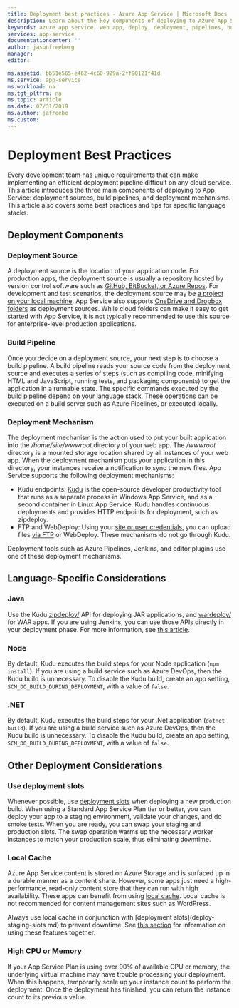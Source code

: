 ```yaml
---
title: Deployment best practices - Azure App Service | Microsoft Docs 
description: Learn about the key components of deploying to Azure App Service.
keywords: azure app service, web app, deploy, deployment, pipelines, build
services: app-service
documentationcenter: ''
author: jasonfreeberg
manager: 
editor: 

ms.assetid: bb51e565-e462-4c60-929a-2ff90121f41d
ms.service: app-service
ms.workload: na
ms.tgt_pltfrm: na
ms.topic: article
ms.date: 07/31/2019
ms.author: jafreebe
ms.custom: 
---
```


# Deployment Best Practices

Every development team has unique requirements that can make implementing an efficient deployment pipeline difficult on any cloud service. This article introduces the three main components of deploying to App Service: deployment sources, build pipelines, and deployment mechanisms. This article also covers some best practices and tips for specific language stacks.

## Deployment Components

### Deployment Source

A deployment source is the location of your application code. For production apps, the deployment source is usually a repository hosted by version control software such as [GitHub, BitBucket, or Azure Repos](deploy-continuous-deployment.md). For development and test scenarios, the deployment source may be [a project on your local machine](deploy-local-git.md). App Service also supports [OneDrive and Dropbox folders](deploy-content-sync.md) as deployment sources. While cloud folders can make it easy to get started with App Service, it is not typically recommended to use this source for enterprise-level production applications. 

### Build Pipeline

Once you decide on a deployment source, your next step is to choose a build pipeline. A build pipeline reads your source code from the deployment source and executes a series of steps (such as compiling code, minifying HTML and JavaScript, running tests, and packaging components) to get the application in a runnable state. The specific commands executed by the build pipeline depend on your language stack. These operations can be executed on a build server such as Azure Pipelines, or executed locally.

### Deployment Mechanism

The deployment mechanism is the action used to put your built application into the */home/site/wwwroot* directory of your web app. The */wwwroot* directory is a mounted storage location shared by all instances of your web app. When the deployment mechanism puts your application in this directory, your instances receive a notification to sync the new files. App Service supports the following deployment mechanisms:

- Kudu endpoints: [Kudu](https://github.com/projectkudu/kudu/wiki) is the open-source developer productivity tool that runs as a separate process in Windows App Service, and as a second container in Linux App Service. Kudu handles continuous deployments and provides HTTP endpoints for deployment, such as zipdeploy.
- FTP and WebDeploy: Using your [site or user credentials](deploy-configure-credentials.md), you can upload files [via FTP](deploy-ftp.md) or WebDeploy. These mechanisms do not go through Kudu.  

Deployment tools such as Azure Pipelines, Jenkins, and editor plugins use one of these deployment mechanisms.

## Language-Specific Considerations

### Java

Use the Kudu [zipdeploy/](deploy-zip.md) API for deploying JAR applications, and [wardeploy/](deploy-zip.md#deploy-war-file) for WAR apps. If you are using Jenkins, you can use those APIs directly in your deployment phase. For more information, see [this article](../jenkins/execute-cli-jenkins-pipeline.md).

### Node

By default, Kudu executes the build steps for your Node application (`npm install`). If you are using a build service such as Azure DevOps, then the Kudu build is unnecessary. To disable the Kudu build, create an app setting, `SCM_DO_BUILD_DURING_DEPLOYMENT`, with a value of `false`.

### .NET 

By default, Kudu executes the build steps for your .Net application (`dotnet build`). If you are using a build service such as Azure DevOps, then the Kudu build is unnecessary. To disable the Kudu build, create an app setting, `SCM_DO_BUILD_DURING_DEPLOYMENT`, with a value of `false`.

## Other Deployment Considerations

### Use deployment slots

Whenever possible, use [deployment slots](deploy-staging-slots.md) when deploying a new production build. When using a Standard App Service Plan tier or better, you can deploy your app to a staging environment, validate your changes, and do smoke tests. When you are ready, you can swap your staging and production slots. The swap operation warms up the necessary worker instances to match your production scale, thus eliminating downtime. 

### Local Cache

Azure App Service content is stored on Azure Storage and is surfaced up in a durable manner as a content share. However, some apps just need a high-performance, read-only content store that they can run with high availability. These apps can benefit from using [local cache](overview-local-cache.md). Local cache is not recommended for content management sites such as WordPress.

Always use local cache in conjunction with [deployment slots](deploy-staging-slots
md) to prevent downtime. See [this section](overview-local-cache.md#best-practices-for-using-app-service-local-cache) for information on using these features together.

### High CPU or Memory

If your App Service Plan is using over 90% of available CPU or memory, the underlying virtual machine may have trouble processing your deployment. When this happens, temporarily scale up your instance count to perform the deployment. Once the deployment has finished, you can return the instance count to its previous value.
